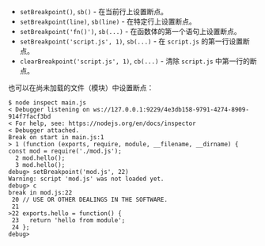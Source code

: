 
* `setBreakpoint()`, `sb()` - 在当前行上设置断点。
* `setBreakpoint(line)`, `sb(line)` - 在特定行上设置断点。
* `setBreakpoint('fn()')`, `sb(...)` - 在函数体的第一个语句上设置断点。
* `setBreakpoint('script.js', 1)`, `sb(...)` - 在 `script.js` 的第一行设置断点。
* `clearBreakpoint('script.js', 1)`, `cb(...)` - 清除 `script.js` 中第一行的断点。

也可以在尚未加载的文件（模块）中设置断点：

```console
$ node inspect main.js
< Debugger listening on ws://127.0.0.1:9229/4e3db158-9791-4274-8909-914f7facf3bd
< For help, see: https://nodejs.org/en/docs/inspector
< Debugger attached.
Break on start in main.js:1
> 1 (function (exports, require, module, __filename, __dirname) { const mod = require('./mod.js');
  2 mod.hello();
  3 mod.hello();
debug> setBreakpoint('mod.js', 22)
Warning: script 'mod.js' was not loaded yet.
debug> c
break in mod.js:22
 20 // USE OR OTHER DEALINGS IN THE SOFTWARE.
 21
>22 exports.hello = function() {
 23   return 'hello from module';
 24 };
debug>
```

